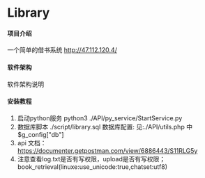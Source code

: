 # Library

#### 项目介绍
一个简单的借书系统 http://47.112.120.4/

#### 软件架构
软件架构说明


#### 安装教程

1.  启动python服务
    python3 ./API/py_service/StartService.py
2.  数据库脚本
        ./script/library.sql
    数据库配置:
        见:./API/utils.php 中$g_config["db"]
3.  api 文档：
    https://documenter.getpostman.com/view/6886443/S11RLG5y
4. 注意查看log.txt是否有写权限，upload是否有写权限；book_retrieval(linuxe:use_unicode:true,chatset:utf8)
